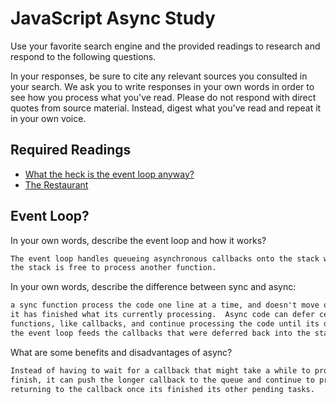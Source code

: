# JavaScript Async Study

Use your favorite search engine and the provided readings to research and
respond to the following questions.

In your responses, be sure to cite any relevant sources you consulted in your
search. We ask you to write responses in your own words in order to see how you
process what you've read. Please do not respond with direct quotes from source
material. Instead, digest what you've read and repeat it in your own voice.

## Required Readings

-   [What the heck is the event loop anyway?](https://www.youtube.com/watch?v=8aGhZQkoFbQ)
-   [The Restaurant](https://www.codeschool.com/blog/2014/10/30/understanding-node-js/)

## Event Loop?

In your own words, describe the event loop and how it works?

```md
The event loop handles queueing asynchronous callbacks onto the stack whenever
the stack is free to process another function.
```

In your own words, describe the difference between sync and async:

```md
a sync function process the code one line at a time, and doesn't move on until 
it has finished what its currently processing.  Async code can defer certain
functions, like callbacks, and continue processing the code until its done, then
the event loop feeds the callbacks that were deferred back into the stack.
```

What are some benefits and disadvantages of async?

```md
Instead of having to wait for a callback that might take a while to process to
finish, it can push the longer callback to the queue and continue to process the code,
returning to the callback once its finished its other pending tasks.
```
